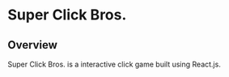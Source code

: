 # Super Click Bros.

## Overview
Super Click Bros. is a interactive click game built using React.js.
